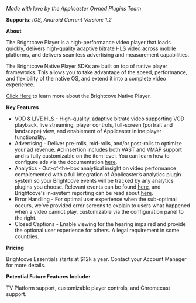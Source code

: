 *Made with love by the Applicaster Owned Plugins Team*

**Supports:** *iOS, Android*
*Current Version: 1.2*

**About**

The Brightcove Player is a high-performance video player that loads quickly, delivers high-quality adaptive bitrate HLS video across mobile platforms, and delivers seamless advertising and measurement capabilities.

The Brightcove Native Player SDKs are built on top of native player frameworks. This allows you to take advantage of the speed, performance, and flexibility of the native OS, and extend it into a complete video experience. 

[Click Here](https://www.brightcove.com/en/player) to learn more about the Brightcove Native Player. 

**Key Features**
* VOD & LIVE HLS - High-quality, adaptive bitrate video supporting VOD playback, live streaming, player controls, full-screen (portrait and landscape) view, and enablement of Applicaster inline player functionality.
* Advertising - Deliver pre-rolls, mid-rolls, and/or post-rolls to optimize your ad revenue. Ad insertion includes both VAST and VMAP support and is fully customizable on the item level. You can learn how to configure ads via the documentation [here](https://applicaster.zendesk.com/hc/en-us/articles/360023208871-Configuring-Video-Ads-in-Brightcove).
* Analytics -  Out-of-the-box analytical insight on video performance complemented with a full integration of Applicaster’s analytics plugin system so your Brightcove events will be tracked by any analytics plugins you choose. Relevant events can be found [here](https://docs.google.com/spreadsheets/d/1OfAQyb6cHvmqySzdFvXfBg-f73U0VwQIPg-YKNgdvcw/edit?usp=sharing), and Brightcove's in-system reporting can be read about [here](https://www.brightcove.com/en/online-video-platform/analytics).
* Error Handling - For optimal user experience when the sub-optimal occurs, we've provided error screens to explain to users what happened when a video cannot play, customizable via the configuration panel to the right.
* Closed Captions - Enable viewing for the hearing impaired and provide the optional user experience for others. A legal requirement in some countries.

**Pricing**

Brightcove Essentials starts at $12k a year. Contact your Account Manager for more details.

**Potential Future Features Include:**

TV Platform support, customizable player controls, and Chromecast support.
